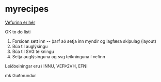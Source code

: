 # myrecipes

[Vefurinn er hér](https://joolfur.github.io/vefverk3/index.html)

OK to do listi

1. Forsíðan sett inn -- þarf að setja inn myndir og lagfæra skipulag (layout) 
2. Búa til auglýsingu
3. Búa til SVG teikningu
4. Setja auglýsinguna og svg teikninguna í vefinn

Leiðbeiningar eru í INNU, VEFÞ2VH, EFNI

mk Guðmundur